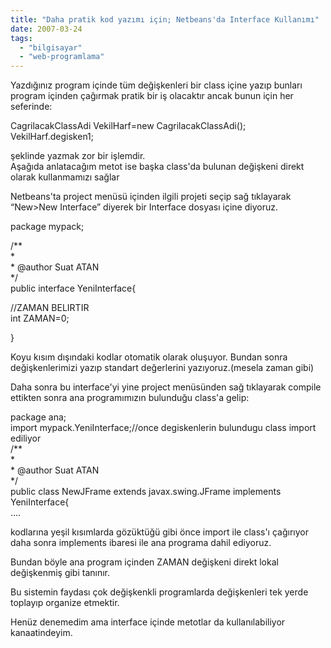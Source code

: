 ```yaml
---
title: "Daha pratik kod yazımı için; Netbeans'da Interface Kullanımı"
date: 2007-03-24
tags: 
  - "bilgisayar"
  - "web-programlama"
---
```


Yazdığınız program içinde tüm değişkenleri bir class içine yazıp bunları program içinden çağırmak pratik bir iş olacaktır ancak bunun için her seferinde:  
  
CagrilacakClassAdi VekilHarf=new CagrilacakClassAdi();  
VekilHarf.degisken1;  
  
şeklinde yazmak zor bir işlemdir.  
Aşağıda anlatacağım metot ise başka class'da bulunan değişkeni direkt olarak kullanmamızı sağlar  
  
Netbeans'ta project menüsü içinden ilgili projeti seçip sağ tıklayarak “New>New Interface” diyerek bir Interface dosyası içine diyoruz.  
  
package mypack;  
  
/\*\*  
\*  
\* @author Suat ATAN  
\*/  
public interface YeniInterface{  
  
//ZAMAN BELIRTIR  
int ZAMAN=0;  
  
}  
  
Koyu kısım dışındaki kodlar otomatik olarak oluşuyor. Bundan sonra değişkenlerimizi yazıp standart değerlerini yazıyoruz.(mesela zaman gibi)  
  
Daha sonra bu interface'yi yine project menüsünden sağ tıklayarak compile ettikten sonra ana programımızın bulunduğu class'a gelip:  
  
package ana;  
import mypack.YeniInterface;//once degiskenlerin bulundugu class import ediliyor  
/\*\*  
\*  
\* @author Suat ATAN  
\*/  
public class NewJFrame extends javax.swing.JFrame implements YeniInterface{  
….  
  
  
kodlarına yeşil kısımlarda gözüktüğü gibi önce import ile class'ı çağırıyor daha sonra implements ibaresi ile ana programa dahil ediyoruz.  
  
Bundan böyle ana program içinden ZAMAN değişkeni direkt lokal değişkenmiş gibi tanınır.  
  
Bu sistemin faydası çok değişkenkli programlarda değişkenleri tek yerde toplayıp organize etmektir.  
  
Henüz denemedim ama interface içinde metotlar da kullanılabiliyor kanaatindeyim.
